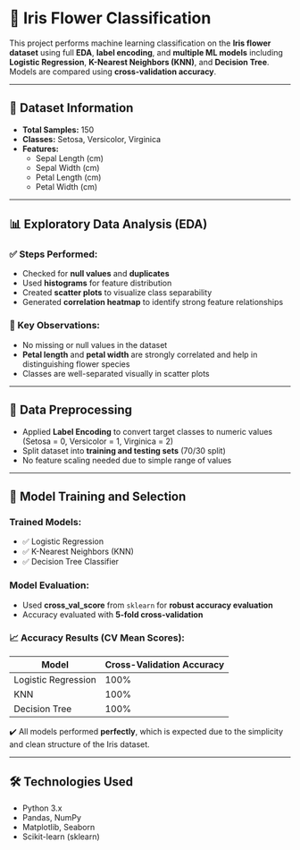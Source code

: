 # 🌸 Iris Flower Classification

This project performs machine learning classification on the **Iris flower dataset** using full **EDA**, **label encoding**, and **multiple ML models** including **Logistic Regression**, **K-Nearest Neighbors (KNN)**, and **Decision Tree**. Models are compared using **cross-validation accuracy**.

---

## 📂 Dataset Information

- **Total Samples:** 150  
- **Classes:** Setosa, Versicolor, Virginica  
- **Features:**  
  - Sepal Length (cm)  
  - Sepal Width (cm)  
  - Petal Length (cm)  
  - Petal Width (cm)

---

## 📊 Exploratory Data Analysis (EDA)

### ✅ Steps Performed:

- Checked for **null values** and **duplicates**
- Used **histograms** for feature distribution
- Created **scatter plots** to visualize class separability
- Generated **correlation heatmap** to identify strong feature relationships

### 📌 Key Observations:

- No missing or null values in the dataset
- **Petal length** and **petal width** are strongly correlated and help in distinguishing flower species
- Classes are well-separated visually in scatter plots

---

## 🧪 Data Preprocessing

- Applied **Label Encoding** to convert target classes to numeric values (Setosa = 0, Versicolor = 1, Virginica = 2)
- Split dataset into **training and testing sets** (70/30 split)
- No feature scaling needed due to simple range of values

---

## 🧠 Model Training and Selection

### Trained Models:

- ✅ Logistic Regression  
- ✅ K-Nearest Neighbors (KNN)  
- ✅ Decision Tree Classifier  

### Model Evaluation:

- Used **cross_val_score** from `sklearn` for **robust accuracy evaluation**
- Accuracy evaluated with **5-fold cross-validation**

### 📈 Accuracy Results (CV Mean Scores):

| Model                | Cross-Validation Accuracy |
|---------------------|----------------------------|
| Logistic Regression | 100%                       |
| KNN                 | 100%                       |
| Decision Tree       | 100%                       |

✔️ All models performed **perfectly**, which is expected due to the simplicity and clean structure of the Iris dataset.

---

## 🛠️ Technologies Used

- Python 3.x
- Pandas, NumPy
- Matplotlib, Seaborn
- Scikit-learn (sklearn)


